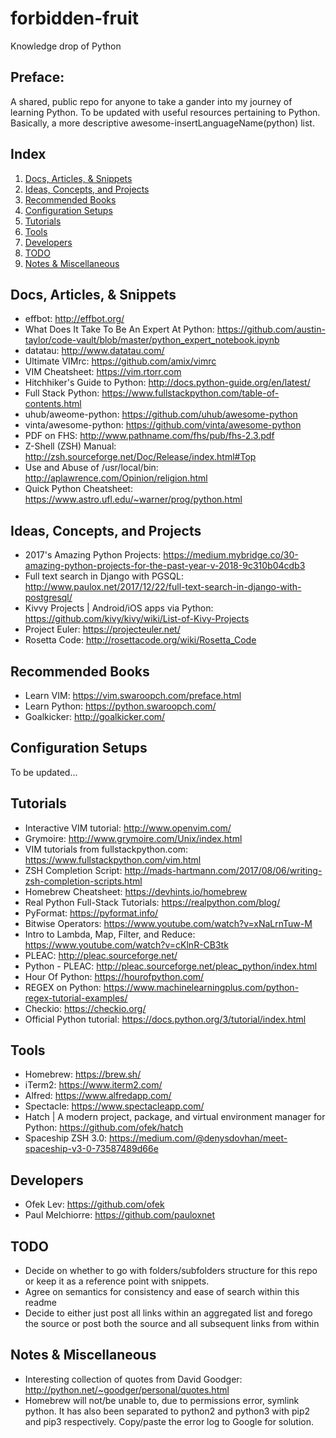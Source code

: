 # forbidden-fruit
Knowledge drop of Python

## Preface:

A shared, public repo for anyone to take a gander into my journey of learning Python. To be updated with useful resources pertaining to Python. Basically, a more descriptive awesome-insertLanguageName(python) list.

## Index
1. [Docs, Articles, & Snippets](#docs-,-articles-,-&-snippets)
2. [Ideas, Concepts, and Projects](#ideas-,-concepts-,-and-projects)
3. [Recommended Books](#recommended-books)
4. [Configuration Setups](#configuration-setups)
5. [Tutorials](*tutorials)
6. [Tools](#tools)
7. [Developers](#developers)
8. [TODO](#todo)
9. [Notes & Miscellaneous](#notes-&-miscellaneous)

## Docs, Articles, & Snippets

* effbot: http://effbot.org/
* What Does It Take To Be An Expert At Python: https://github.com/austin-taylor/code-vault/blob/master/python_expert_notebook.ipynb
* datatau: http://www.datatau.com/
* Ultimate VIMrc: https://github.com/amix/vimrc
* VIM Cheatsheet: https://vim.rtorr.com
* Hitchhiker's Guide to Python: http://docs.python-guide.org/en/latest/
* Full Stack Python: https://www.fullstackpython.com/table-of-contents.html
* uhub/aweome-python: https://github.com/uhub/awesome-python
* vinta/awesome-python: https://github.com/vinta/awesome-python
* PDF on FHS: http://www.pathname.com/fhs/pub/fhs-2.3.pdf
* Z-Shell (ZSH) Manual: http://zsh.sourceforge.net/Doc/Release/index.html#Top
* Use and Abuse of /usr/local/bin: http://aplawrence.com/Opinion/religion.html
* Quick Python Cheatsheet: https://www.astro.ufl.edu/~warner/prog/python.html

## Ideas, Concepts, and Projects

* 2017's Amazing Python Projects: https://medium.mybridge.co/30-amazing-python-projects-for-the-past-year-v-2018-9c310b04cdb3
* Full text search in Django with PGSQL: http://www.paulox.net/2017/12/22/full-text-search-in-django-with-postgresql/
* Kivvy Projects | Android/iOS apps via Python: https://github.com/kivy/kivy/wiki/List-of-Kivy-Projects
* Project Euler: https://projecteuler.net/
* Rosetta Code: http://rosettacode.org/wiki/Rosetta_Code

## Recommended Books

* Learn VIM: https://vim.swaroopch.com/preface.html
* Learn Python: https://python.swaroopch.com/
* Goalkicker: http://goalkicker.com/

## Configuration Setups

To be updated...

## Tutorials

* Interactive VIM tutorial: http://www.openvim.com/
* Grymoire: http://www.grymoire.com/Unix/index.html
* VIM tutorials from fullstackpython.com: https://www.fullstackpython.com/vim.html
* ZSH Completion Script: http://mads-hartmann.com/2017/08/06/writing-zsh-completion-scripts.html
* Homebrew Cheatsheet: https://devhints.io/homebrew
* Real Python Full-Stack Tutorials: https://realpython.com/blog/
* PyFormat: https://pyformat.info/
* Bitwise Operators: https://www.youtube.com/watch?v=xNaLrnTuw-M
* Intro to Lambda, Map, Filter, and Reduce: https://www.youtube.com/watch?v=cKlnR-CB3tk
* PLEAC: http://pleac.sourceforge.net/
* Python - PLEAC: http://pleac.sourceforge.net/pleac_python/index.html
* Hour Of Python: https://hourofpython.com/
* REGEX on Python: https://www.machinelearningplus.com/python-regex-tutorial-examples/
* Checkio: https://checkio.org/
* Official Python tutorial: https://docs.python.org/3/tutorial/index.html

## Tools

* Homebrew: https://brew.sh/
* iTerm2: https://www.iterm2.com/
* Alfred: https://www.alfredapp.com/
* Spectacle: https://www.spectacleapp.com/
* Hatch | A modern project, package, and virtual environment manager for Python: https://github.com/ofek/hatch
* Spaceship ZSH 3.0: https://medium.com/@denysdovhan/meet-spaceship-v3-0-73587489d66e

## Developers

* Ofek Lev: https://github.com/ofek
* Paul Melchiorre: https://github.com/pauloxnet

## TODO

* Decide on whether to go with folders/subfolders structure for this repo or keep it as a reference point with snippets.
* Agree on semantics for consistency and ease of search within this readme
* Decide to either just post all links within an aggregated list and forego the source or post both the source and all subsequent links from within

## Notes & Miscellaneous

* Interesting collection of quotes from David Goodger: http://python.net/~goodger/personal/quotes.html
* Homebrew will not/be unable to, due to permissions error, symlink python. It has also been separated to python2 and python3 with pip2 and pip3 respectively. Copy/paste the error log to Google for solution.